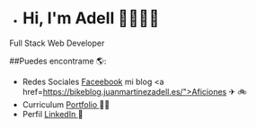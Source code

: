 - # Hi, I'm Adell 🚴🏾👩‍💻 

Full Stack Web Developer

##Puedes encontrame 🌎: <a href="https://github.com/JuanMartinezAdell"></a>
- Redes Sociales <a href="https://www.facebook.com/juancostadsol">Faceebook</a> mi blog <a href=https://bikeblog.juanmartinezadell.es/">Aficiones</a> ✈ 🚲
- Curriculum <a href="https://juanmartinezadell.es"> Portfolio </a> 👩‍💻
- Perfil <a href="https://www.linkedin.com/in/juan-martinez-adell-085670121/"> LinkedIn </a> 💼

